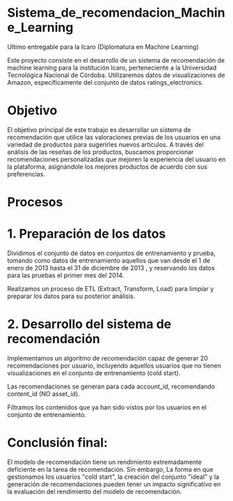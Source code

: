 # Sistema_de_recomendacion_Machine_Learning
Ultimo entregable para la Icaro (Diplomatura en Machine Learning)


Este proyecto consiste en el desarrollo de un sistema de recomendación de machine learning para la institución Icaro, perteneciente a la Universidad Tecnológica Nacional de Córdoba. Utilizaremos datos de visualizaciones de Amazon, específicamente del conjunto de datos ratings_electronics. 

# Objetivo 

El objetivo principal de este trabajo es desarrollar un sistema de recomendación que utilice las valoraciones previas de los usuarios en una variedad de productos para sugerirles nuevos artículos. A través del análisis de las reseñas de los productos, buscamos proporcionar recomendaciones personalizadas que mejoren la experiencia del usuario en la plataforma, asignándole los mejores productos de acuerdo con sus preferencias. 

# Procesos 

# 1. Preparación de los datos 

Dividimos el conjunto de datos en conjuntos de entrenamiento y prueba, tomando como datos de entrenamiento aquellos que van desde el 1 de enero de 2013 hasta el 31 de diciembre de 2013 , y reservando los datos para las pruebas el primer mes del 2014.


Realizamos un proceso de ETL (Extract, Transform, Load) para limpiar y preparar los datos para su posterior análisis. 

# 2. Desarrollo del sistema de recomendación 

Implementamos un algoritmo de recomendación capaz de generar 20 recomendaciones por usuario, incluyendo aquellos usuarios que no tienen visualizaciones en el conjunto de entrenamiento (cold start). 

Las recomendaciones se generan para cada account_id, recomendando content_id (NO asset_id). 

Filtramos los contenidos que ya han sido vistos por los usuarios en el conjunto de entrenamiento. 


# Conclusión final: 

El modelo de recomendación tiene un rendimiento extremadamente deficiente en la tarea de recomendación. Sin embargo, La forma en que gestionamos los usuarios "cold start", la creación del conjunto "ideal" y la generación de recomendaciones pueden tener un impacto significativo en la evaluación del rendimiento del modelo de recomendación.






